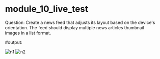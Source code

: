 # module_10_live_test
Question:
 Create a news feed that adjusts its layout based on the device's orientation. The feed should display multiple news articles thumbnail images in a list format.

#output:


![n1](https://github.com/sajibmalek/flutter_ostad/assets/44054338/68ffc958-6069-4afc-acfb-ee9659ebd1a9)
![n2](https://github.com/sajibmalek/flutter_ostad/assets/44054338/4b607c75-6a8f-4aae-9bcc-4313f4816b6b)
